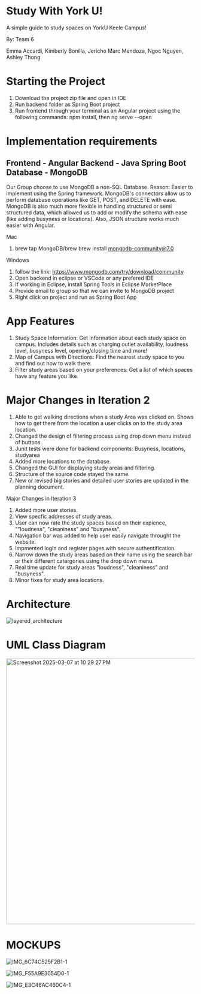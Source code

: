 # Study With York U!
A simple guide to study spaces on YorkU Keele Campus!

By: Team 6

Emma Accardi,
Kimberly Bonilla,
Jericho Marc Mendoza,
Ngoc Nguyen,
Ashley Thong

# Starting the Project
1. Download the project zip file and open in IDE
2. Run backend folder as Spring Boot project
3. Run frontend through your terminal as an Angular project using the following commands: npm install, then ng serve --open

# Implementation requirements
Frontend - Angular
Backend - Java Spring Boot
Database - MongoDB
---------------------
Our Group choose to use MongoDB a non-SQL Database. Reason: Easier to implement using the Spring framework. MongoDB's connectors allow us to perform database operations like GET, POST, and DELETE with ease. MongoDB is also much more flexible in handling structured or semi structured data, which allowed us to add or modify the schema with ease (like adding busyness or locations). Also, JSON structure works much easier with Angular. 

Mac
1. brew tap MongoDB/brew
brew install mongodb-community@7.0

Windows
1. follow the link: https://www.mongodb.com/try/download/community
2. Open backend in eclipse or VSCode or any prefered IDE
3. If working in Eclipse, install Spring Tools in Eclipse MarketPlace
4. Provide email to group so that we can invite to MongoDB project
5. Right click on project and run as Spring Boot App

# App Features
1. Study Space Information: Get information about each study space on campus. Includes details such as charging outlet availability, loudness level, busyness level, opening/closing time and more!
2. Map of Campus with Directions:  Find the nearest study space to you and find out how to walk there.
3. Filter study areas based on your preferences: Get a list of which spaces have any feature you like.

# Major Changes in Iteration 2
1. Able to get walking directions when a study Area was clicked on. Shows how to get there from the location a user clicks on to the study area location. 
2. Changed the design of filtering process using drop down menu instead of buttons.
3. Junit tests were done for backend components: Busyness, locations, studyarea
4. Added more locations to the database.
5. Changed the GUI for displaying study areas and filtering.
6. Structure of the source code stayed the same.
7. New or revised big stories and detailed user stories are updated in the planning document.

Major Changes in Iteration 3
1. Added more user stories.
2. View specfic addresses of study areas.
3. User can now rate the study spaces based on their expience, ""loudness", "cleaniness" and "busyness".
4. Navigation bar was added to help user easily navigate throught the website.
5. Impmented login and register pages with secure authentification.
6. Narrow down the study areas based on their name using the search bar or their different catergories using the drop down menu.
7. Real time update for study areas "loudness", "cleaniness" and "busyness".
8. Minor fixes for study area locations.


# Architecture

![layered_architecture](https://github.com/user-attachments/assets/1789f06d-3d31-4361-93e6-f4966e8227c4)

# UML Class Diagram
<img width="710" alt="Screenshot 2025-03-07 at 10 29 27 PM" src="https://github.com/user-attachments/assets/f616be4b-7d45-4d05-bf8b-b2abc04bb0a2" />

# MOCKUPS
![IMG_6C74C525F2B1-1](https://github.com/user-attachments/assets/81c8f28a-93f0-4225-b9c0-1628c01d4646)

![IMG_F55A9E3054D0-1](https://github.com/user-attachments/assets/9a99dcee-a557-48a1-93ff-b1aa2d7a86ac)

![IMG_E3C46AC460C4-1](https://github.com/user-attachments/assets/d6420c23-aca7-4e8c-a748-13b6a880c866)


